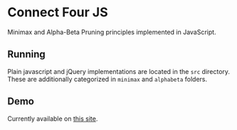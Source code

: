 Connect Four JS
===============
Minimax and Alpha-Beta Pruning principles implemented in JavaScript.

## Running
Plain javascript and jQuery implementations are located in the `src` directory.
These are additionally categorized in `minimax` and `alphabeta` folders.

## Demo
Currently available on [this site](https://gimu.org/viergewinnt).
